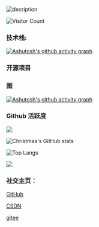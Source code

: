 <!--
**ACodeHX/ACodeHX** is a ✨ _special_ ✨ repository because its `README.md` (this file) appears on your GitHub profile.

Here are some ideas to get you started:

-->

![decription](https://img.shields.io/badge/Gmail-D14836?style=for-the-badge&logo=gmail&logoColor=white****)

![Visitor Count](https://profile-counter.glitch.me/ACodeHX/count.svg)

### **技术栈:**


[![Ashutosh's github activity graph](https://github-readme-activity-graph.cyclic.app/graph?username=ACodeHX&custom_title=This%20is%20a%20title&hide_border=false&bg_color=DEG)](https://github.com/ACodeHX/github-readme-activity-graph)

### 开源项目

### 图

[![Ashutosh's github activity graph](https://github-readme-activity-graph.cyclic.app/graph?username=ACodeHX&bg_color=000000&color=FF1493&line=7B68EE&point=24292e&area=true&area_color=7FFFAA&point=FFFF00&hide_border=falsh&height=600&radius=20&custom_title=<h3>GitHub%20Activity</h3>&card_width=500)](https://github.com/ACodeHX/github-readme-activity-graph)
### Github 活跃度

[![](https://activity-graph.herokuapp.com/graph?username=ACodeHX&theme=dracula)](https://github.com/ashutosh00710/github-readme-activity-graph)

![Christmas's GitHub stats](https://github-readme-stats.vercel.app/api?username=ACodeHX&show_icons=true&theme=tokyonight&card_width=1000)

![Top Langs](https://github-readme-stats.vercel.app/api/top-langs/?username=ACodeHX&langs_count=99&bg_color=c71585&wide=6000)

![](https://github-readme-stats.vercel.app/api/top-langs/?username=ACodeHX&layout=compact&langs_count=99)

### **社交主页：**

[GitHub](https://github.com/ACodeHX)
  
  [CSDN](https://blog.csdn.net/White_shy?spm=1000.2115.3001.5343)

  [gitee](https://gitee.com/ACodeHX)
